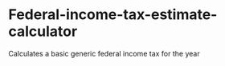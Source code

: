 # Federal-income-tax-estimate-calculator
Calculates a basic generic federal income tax for the year
